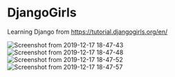 # DjangoGirls
Learning Django from https://tutorial.djangogirls.org/en/

![Screenshot from 2019-12-17 18-47-43](https://user-images.githubusercontent.com/49335947/70999391-5ac79500-20ff-11ea-8785-eb7712798988.png)
![Screenshot from 2019-12-17 18-47-48](https://user-images.githubusercontent.com/49335947/70999392-5ac79500-20ff-11ea-886e-84c51162877f.png)
![Screenshot from 2019-12-17 18-47-52](https://user-images.githubusercontent.com/49335947/70999393-5ac79500-20ff-11ea-9c44-cc385c01959a.png)
![Screenshot from 2019-12-17 18-47-57](https://user-images.githubusercontent.com/49335947/70999394-5b602b80-20ff-11ea-9ba4-dd3eecc6500e.png)
